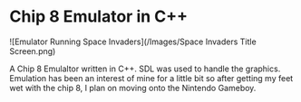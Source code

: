 # Chip 8 Emulator in C++

![Emulator Running Space Invaders](/Images/Space Invaders Title Screen.png)

A Chip 8 Emulaltor written in C++. SDL was used to handle the graphics. Emulation has been an interest of mine for a little bit so after getting my feet wet with the chip 8, I plan on moving onto the Nintendo Gameboy.